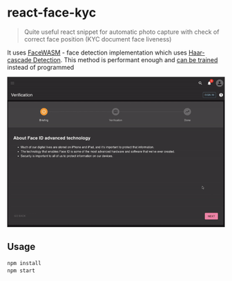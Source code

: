 # react-face-kyc

> Quite useful react snippet for automatic photo capture with check of correct face position (KYC document face liveness)

It uses [FaceWASM](https://github.com/oriolmapu/FaceWASM) - face detection implementation which uses [Haar-cascade Detection](https://docs.opencv.org/3.4/d2/d99/tutorial_js_face_detection.html). This method is performant enough and [can be trained](https://docs.opencv.org/4.x/dc/d88/tutorial_traincascade.html) instead of programmed

![screenshot](./docs/screencast.gif)

## Usage

```bash
npm install
npm start
```
